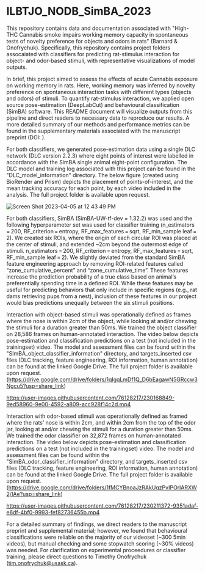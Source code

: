 # ILBTJO_NODB_SimBA_2023
This repository contains data and documentation associated with "High-THC Cannabis smoke impairs working memory capacity in spontaneous tests of novelty preference for objects and odors in rats" (Barnard & Onofrychuk). Specifically, this repository contains project folders assocaiated with classifiers for predicting rat-stimulus interaction for object- and odor-based stimuli, with representative visualizations of model outputs. 

In brief, this project aimed to assess the effects of acute Cannabis exposure on working memory in rats. Here, working memory was inferred by novelty preference on spontaneous interaction tasks with different types (objects and odors) of stimuli. To quantify rat-stimulus interaction, we applied open source pose-estimation (DeepLabCut) and behavioural classification (SimBA) software. This README document will visualize outputs from this pipeline and direct readers to necessary data to reproduce our results. A more detailed summary of our methods and performance metrics can be found in the supplementary materials associated with the manuscript preprint (DOI: ).

For both classifiers, we generated pose-estimation data using a single DLC network (DLC version 2.2.3) where eight points of interest were labelled in accordance with the SimBA single animal eight-point configuration. The DLC model and training log associated with this project can be found in the "DLC_model_information" directory. The below figure (created using BioRender and Prism) depicts the placement of points-of-interest, and the mean tracking accuracy for each point, by each video included in the analysis. The full project folder is available upon request.

![Screen Shot 2023-04-05 at 12 43 49 PM](https://user-images.githubusercontent.com/76128217/230175339-a78c24f9-8adb-4ab2-9155-a8b6c0cbf48d.png)

For both classifiers, SimBA (SimBA-UW-tf-dev = 1.32.2) was used and the following hyperparameter set was used for classifier training (n_estimators = 200, RF_criterion = entropy, RF_max_features = sqrt, RF_min_sample leaf = 2). We created six ROIs, where the origin of each circular ROI was placed at the center of stimuli, and extended ~2cm beyond the outermost edge of stimuli. n_estimators = 200, RF_criterion = entropy, RF_max_features = sqrt, RF_min_sample leaf = 2). We slightly deviated from the standard SimBA feature engineering approach by removing ROI-related features called “zone_cumulative_percent” and “zone_cumulative_time”. These features increase the prediction probability of a true class based on animal’s preferentially spending time in a defined ROI. While these features may be useful for predicting behaviors that only include in specific regions (e.g., rat dams retrieving pups from a nest), inclusion of these features in our project would bias predictions unequally between the six stimuli positions.


Interaction with object-based stimuli was operationally defined as frames where the nose is within 2cm of the object, while looking at and/or chewing the stimuli for a duration greater than 50ms. We trained the object classifier on 28,586 frames on human-annotated interaction. The video below depicts pose-estimation and classification predictions on a test (not included in the trainingset) video. The model and assessment files can be found within the "SImBA_object_classifier_information" directory, and targets_inserted csv files (DLC tracking, feature engineering, ROI information, human annotation) can be found at the linked Google Drive. The full project folder is available upon request. (https://drive.google.com/drive/folders/1qIgqLmDf1Q_D6bEagawN5GRccw3Ngcu5?usp=share_link)





https://user-images.githubusercontent.com/76128217/230168849-9ed58960-9e00-4592-a809-acc928f14c2d.mp4





Interaction with odor-based stimuli was operationally defined as framed where the rats’ nose is within 2cm, and within 2cm from the top of the odor jar, looking at and/or chewing the stimuli for a duration greater than 50ms. We trained the odor classifier on 32,872 frames on human-annotated interaction. The video below depicts pose-estimation and classification predictions on a test (not included in the trainingset) video. The model and assessment files can be found within the "SimBA_odor_classifier_information" directory, and targets_inserted csv files (DLC tracking, feature engineering, ROI information, human annotation) can be found at the linked Google Drive. The full project folder is available upon request. (https://drive.google.com/drive/folders/1fMCYBnoaJzRAkUqzPvIPOrlARXW2j1Ae?usp=share_link)





https://user-images.githubusercontent.com/76128217/230211372-9351adaf-e6df-4bf0-9993-fef82736455b.mp4





For a detailed summary of findings, we direct readers to the manuscript preprint and supplemental material; however, we found that behavioural classifications were reliable on the majority of our videoset (~300 5min videos), but manual checking and some stopwatch scoring (~30% videos) was needed. For clarification on experimental proceedures or classifier training, please direct questions to Timothy Onofrychuk (tim.onofrychuk@usask.ca).




